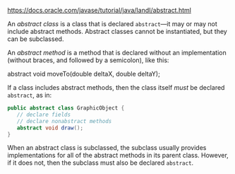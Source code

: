 https://docs.oracle.com/javase/tutorial/java/IandI/abstract.html

An _abstract class_ is a class that is declared `abstract`—it may or may not include abstract methods. Abstract classes cannot be instantiated, but they can be subclassed.

An _abstract method_ is a method that is declared without an implementation (without braces, and followed by a semicolon), like this:

abstract void moveTo(double deltaX, double deltaY);

If a class includes abstract methods, then the class itself _must_ be declared `abstract`, as in:

```java
public abstract class GraphicObject {
   // declare fields
   // declare nonabstract methods
   abstract void draw();
}
```


When an abstract class is subclassed, the subclass usually provides implementations for all of the abstract methods in its parent class. However, if it does not, then the subclass must also be declared `abstract`.